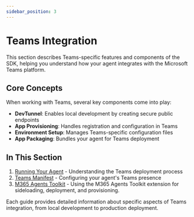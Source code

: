 ```yaml
---
sidebar_position: 3
---
```


# Teams Integration

This section describes Teams-specific features and components of the SDK, helping you understand how your agent integrates with the Microsoft Teams platform.

## Core Concepts

When working with Teams, several key components come into play:

- **DevTunnel**: Enables local development by creating secure public endpoints
- **App Provisioning**: Handles registration and configuration in Teams
- **Environment Setup**: Manages Teams-specific configuration files
- **App Packaging**: Bundles your agent for Teams deployment

## In This Section

1. [Running Your Agent](#) - Understanding the Teams deployment process
2. [Teams Manifest](manifest.md) - Configuring your agent's Teams presence
3. [M365 Agents Toolkit](agents-toolkit.md) - Using the M365 Agents Toolkit extension for sideloading, deployment, and provisioning.

Each guide provides detailed information about specific aspects of Teams integration, from local development to production deployment.
